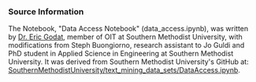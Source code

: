 ### Source Information

The Notebook, "Data Access Notebook" (data_access.ipynb), was written by [Dr. Eric Godat](https://github.com/egodat), member of OIT at Southern Methodist University, with modifications from Steph Buongiorno, research assistant to Jo Guldi and PhD student in Applied Science in Engineering at Southern Methodist University. It was derived from Southern Methodist University's GitHub at: [SouthernMethodistUniversity/text_mining_data_sets/DataAccess.ipynb](https://github.com/SouthernMethodistUniversity/text_mining_data_sets/blob/master/DataAccess.ipynb).
